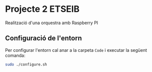 # Projecte 2 ETSEIB

Realització d'una orquestra amb Raspberry PI

## Configuració de l'entorn

Per configurar l'entorn cal anar a la carpeta `Code` i executar la següent comanda:

```bash
sudo ./configure.sh
```

